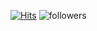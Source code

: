



<!--![Daniel's github stats](https://github-readme-stats.vercel.app/api?username=Danielkim3&show_icons=true&theme=radical) -->

  

  
<!-- ### 🌱 I’m currently start learning Python -->
 
[![Hits](https://hits.seeyoufarm.com/api/count/incr/badge.svg?url=https%3A%2F%2Fgithub.com%2Fdanielkim3%2Fhit-counter&count_bg=%2379C83D&title_bg=%23C72FE7&icon=&icon_color=%23E7E7E7&title=hits&edge_flat=false)](https://hits.seeyoufarm.com)
![followers](https://img.shields.io/github/followers/danielkim3?style=social)  
</div>


<!--
**DanielKim3/Danielkim3** is a ✨ _special_ ✨ repository because its `README.md` (this file) appears on your GitHub profile.

Here are some ideas to get you started:
- 🔭 I’m currently working on Samsung Electronics as a member of IBM
- 🌱 I’m currently learning Python
  

- 🔭 I’m currently working on ...
- 🌱 I’m currently learning ...
- 👯 I’m looking to collaborate on ...
- 🤔 I’m looking for help with ...
- 💬 Ask me about ...
- 📫 How to reach me: ...
- 😄 Pronouns: ...
- ⚡ Fun fact: ...
-->
